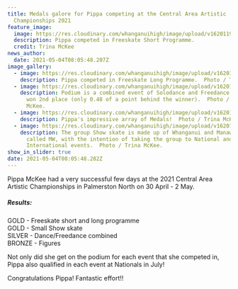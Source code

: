 ```yaml
---
title: Medals galore for Pippa competing at the Central Area Artistic
  Championships 2021
feature_image:
  image: https://res.cloudinary.com/whanganuihigh/image/upload/v1620119590/News/Pippa_McKee_Artistic_skating_Areas_1.jpg
  description: Pippa competed in Freeskate Short Programme.
  credit: Trina McKee
news_author:
  date: 2021-05-04T08:05:48.207Z
image_gallery:
  - image: https://res.cloudinary.com/whanganuihigh/image/upload/v1620119452/News/Pippa_McKee_Artistic_skating_Areas_2.jpg
    description: Pippa competed in Freeskate Long Programme.  Photo / Trina McKee.
  - image: https://res.cloudinary.com/whanganuihigh/image/upload/v1620119483/News/Pippa_McKee_Artistic_skating_Areas_5.jpg
    description: Podium is a combined event of Solodance and Freedance where Pippa
      won 2nd place (only 0.48 of a point behind the winner).  Photo / Trina
      McKee.
  - image: https://res.cloudinary.com/whanganuihigh/image/upload/v1620119560/News/Pippa_McKee_Artistic_skating_Areas_3.jpg
    description: Pippa's impressive array of Medals!  Photo / Trina McKee.
  - image: https://res.cloudinary.com/whanganuihigh/image/upload/v1620119522/News/Pippa_McKee_Artistic_skating_Areas_4.jpg
    description: The group Show skate is made up of Whanganui and Manawatu skaters
      called MW, with the intention of taking the group to National and
      International events.  Photo / Trina McKee.
show_in_slider: true
date: 2021-05-04T08:05:48.282Z
---
```

Pippa McKee had a very successful few days at the 2021 Central Area Artistic Championships in Palmerston North on 30 April - 2 May. 

##### Results:

GOLD - Freeskate short and long programme  
GOLD - Small Show skate  
SILVER - Dance/Freedance combined  
BRONZE - Figures 

Not only did she get on the podium for each event that she competed in, Pippa also qualified in each event at Nationals in July!

Congratulations Pippa!  Fantastic effort!!